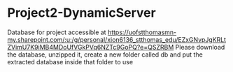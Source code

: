 # Project2-DynamicServer

Database for project accessible at https://uofstthomasmn-my.sharepoint.com/:u:/g/personal/xion6136_stthomas_edu/EZxGNvpJgKRLtZVimU7K9iMB4MDoUfVGkPVq6NZTc9GoPQ?e=QSZRBM
Please download the database, unzipped it, create a new folder called db and put the extracted database inside that folder to use
